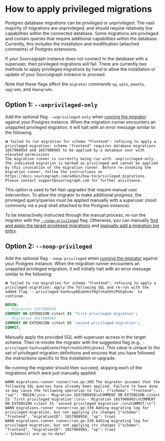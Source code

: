 # How to apply privileged migrations

Postgres database migrations can be _privileged_ or _unprivileged_. The vast majority of migrations are unprivileged, and should require relatively low capabilities within the connected database. Some migrations are privileged and contain queries that require additional capabilities within the database. Currently, this includes the installation and modification (attached comments) of Postgres extensions.

If your Sourcegraph instance does not connect to the database with a superuser, then privileged migrations will fail. There are currently two methods to apply privileged migrations by hand to allow the installation or update of your Sourcegraph instance to proceed.

Note that these flags affect the `migrator` commands `up`, `upto`, `downto`, `upgrade`, and `downgrade`.

## Option 1: `--unprivileged-only`

Add the optional flag `--unprivileged-only` when [running the migrator](manual_database_migrations.md) against your Postgres instance. When the migration runner encounters an unapplied privileged migration, it will halt with an error message similar to the following.

```
❌ failed to run migration for schema "frontend": refusing to apply a privileged migration: schema "frontend" requires database migrations 1657908958 and 1657908965 to be applied by a database user with elevated permissions
The migration runner is currently being run with -unprivileged-only. The indicated migration is marked as privileged and cannot be applied by this invocation of the migration runner. Before re-invoking the migration runner, follow the instructions on https://docs.sourcegraph.com/admin/how-to/privileged_migrations. Please contact support@sourcegraph.com for further assistance.
```

This option is used to fail-fast upgrades that require manual user intervention. To allow the migrator to make additional progress, the privileged query/queries must be applied manually with a superuser (most commonly via a psql shell attached to the Postgres instance).

To be interactively instructed through the manual process, re-run the migrator with the [`--noop-privileged`](#option-2-noop-privileged) flag. Otherwise, you can manually [find and apply the target privileged migrations](dirty_database.md#2-run-the-sql-queries-to-finish-incomplete-migrations) and [manually add a migration log entry](dirty_database.md#3-add-a-migration-log-entry).

## Option 2: `--noop-privileged`

Add the optional flag `--noop-privileged` when [running the migrator](manual_database_migrations.md) against your Postgres instance. When the migration runner encounters an unapplied privileged migration, it will initially halt with an error message similar to the following.

```
❌ failed to run migration for schema "frontend": refusing to apply a privileged migration: apply the following SQL and re-run with the added flag `--privileged-hash=vp6EzmVmJfHgfchaShhJPUCq5v4=` to continue.
```

```sql
BEGIN;
-- Migration 1657908958
COMMENT ON EXTENSION citext IS 'first privileged migration';
-- Migration 1657908965
COMMENT ON EXTENSION citext IS 'second privileged migration';
COMMIT;
```

Manually apply the provided SQL with superuser access in the target schema. Then re-invoke the migrator with the suggested flag (e.g., `-privileged-hash=vp6EzmVmJfHgfchaShhJPUCq5v4=`). This value is unique to the set of privileged migration definitions and ensures that you have followed the instructions specific to this installation or upgrade.

Re-running the migrator should then succeed, skipping each of the migrations which were just manually applied.

```
WARN migrations.runner runner/run.go:309 The migrator assumes that the following SQL queries have already been applied. Failure to have done so may cause the following operation to fail. {"schema": "frontend", "sql": "BEGIN;\n\n-- Migration 1657908958\nCOMMENT ON EXTENSION citext IS 'first privileged migration';\n\n-- Migration 1657908965\nCOMMENT ON EXTENSION citext IS 'second privileged migration';\n\nCOMMIT;\n"}
WARN migrations.runner runner/run.go:339 Adding migrating log for privileged migration, but not applying its changes {"schema": "frontend", "migrationID": 1657908958, "up": true}
WARN migrations.runner runner/run.go:339 Adding migrating log for privileged migration, but not applying its changes {"schema": "frontend", "migrationID": 1657908965, "up": true}
✅ Schema(s) are up-to-date!
```
